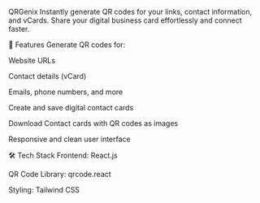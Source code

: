 QRGenix
Instantly generate QR codes for your links, contact information, and vCards. Share your digital business card effortlessly and connect faster.

🚀 Features
Generate QR codes for:

Website URLs

Contact details (vCard)

Emails, phone numbers, and more

Create and save digital contact cards

Download Contact cards with QR codes as images

Responsive and clean user interface

🛠️ Tech Stack
Frontend: React.js 

QR Code Library: qrcode.react 

Styling: Tailwind CSS 
